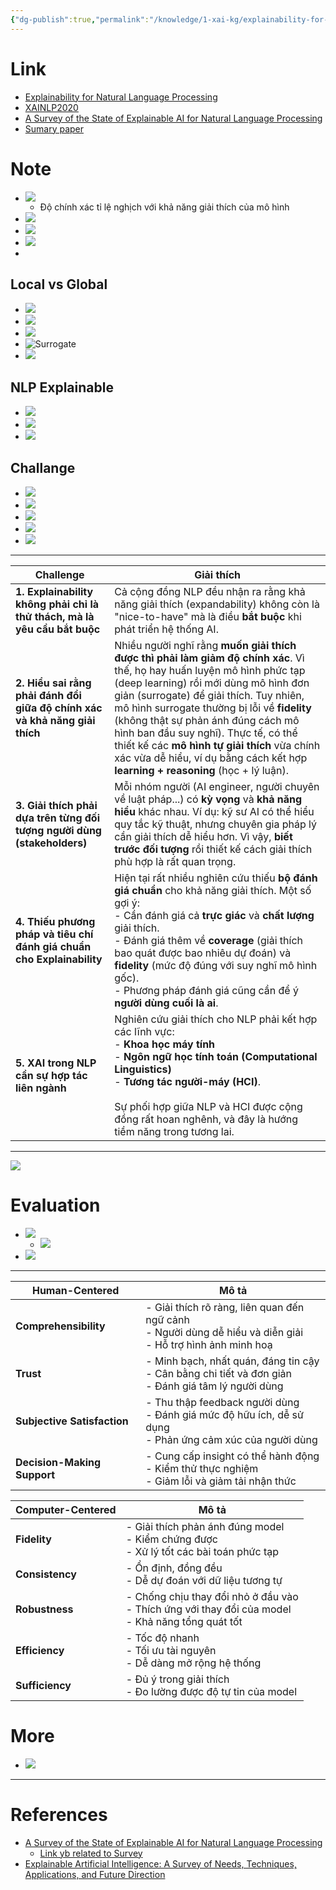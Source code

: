 ```yaml
---
{"dg-publish":true,"permalink":"/knowledge/1-xai-kg/explainability-for-nlp/","title":"Explainability for Natural Language Processing","pinned":"false"}
---
```


# Link
- [Explainability for Natural Language Processing](https://www.youtube.com/watch?v=3tnrGe_JA0s&t=54s)
- [XAINLP2020](https://xainlp2020.github.io/xainlp/home)
- [A Survey of the State of Explainable AI for Natural Language Processing](https://arxiv.org/pdf/2010.00711)
- [Sumary paper](Sumary%20paper.md)
# Note 

- ![](/img/user/assets/images/XAINLP_1.png)
	- Độ chính xác tỉ lệ nghịch với khả năng giải thích của mô hình
- ![](/img/user/assets/images/XAINLP_2.png)
- ![](/img/user/assets/images/XAINLP_3.png)
- ![](/img/user/assets/images/XAINLP_4.png)
- 

## Local vs Global
- ![](/img/user/assets/images/XAINLP_5.png)
- ![](/img/user/assets/images/XAINLP_6.png)
- ![](/img/user/assets/images/XAINLP_7.png)
- ![Surrogate](/img/user/assets/images/XAINLP_8.png)
- ![](/img/user/assets/images/XAINLP_9.png)
## NLP Explainable
- ![](/img/user/assets/images/XAINLP_10.png)
- ![](/img/user/assets/images/XAINLP_12.png)
- ![](/img/user/assets/images/XAINLP_13.png)

## Challange
- ![](/img/user/assets/images/XAINLP_14.png)
- ![](/img/user/assets/images/XAINLP_15.png)
- ![](/img/user/assets/images/XAINLP_16.png)
- ![](/img/user/assets/images/XAINLP_17.png)
- ![](/img/user/assets/images/XAINLP_18.png)


----

| **Challenge**                                                               | **Giải thích**                                                                                                                                                                                                                                                                                                                                                                                                                                                                 |
| --------------------------------------------------------------------------- | ------------------------------------------------------------------------------------------------------------------------------------------------------------------------------------------------------------------------------------------------------------------------------------------------------------------------------------------------------------------------------------------------------------------------------------------------------------------------------ |
| **1. Explainability không phải chỉ là thử thách, mà là yêu cầu bắt buộc**   | Cả cộng đồng NLP đều nhận ra rằng khả năng giải thích (expandability) không còn là "nice-to-have" mà là điều **bắt buộc** khi phát triển hệ thống AI.                                                                                                                                                                                                                                                                                                                          |
| **2. Hiểu sai rằng phải đánh đổi giữa độ chính xác và khả năng giải thích** | Nhiều người nghĩ rằng **muốn giải thích được thì phải làm giảm độ chính xác**. Vì thế, họ hay huấn luyện mô hình phức tạp (deep learning) rồi mới dùng mô hình đơn giản (surrogate) để giải thích. Tuy nhiên, mô hình surrogate thường bị lỗi về **fidelity** (không thật sự phản ánh đúng cách mô hình ban đầu suy nghĩ). Thực tế, có thể thiết kế các **mô hình tự giải thích** vừa chính xác vừa dễ hiểu, ví dụ bằng cách kết hợp **learning + reasoning** (học + lý luận). |
| **3. Giải thích phải dựa trên từng đối tượng người dùng (stakeholders)**    | Mỗi nhóm người (AI engineer, người chuyên về luật pháp...) có **kỳ vọng** và **khả năng hiểu** khác nhau. Ví dụ: kỹ sư AI có thể hiểu quy tắc kỹ thuật, nhưng chuyên gia pháp lý cần giải thích dễ hiểu hơn. Vì vậy, **biết trước đối tượng** rồi thiết kế cách giải thích phù hợp là rất quan trọng.                                                                                                                                                                          |
| **4. Thiếu phương pháp và tiêu chí đánh giá chuẩn cho Explainability**      | Hiện tại rất nhiều nghiên cứu thiếu **bộ đánh giá chuẩn** cho khả năng giải thích. Một số gợi ý:  <br>- Cần đánh giá cả **trực giác** và **chất lượng** giải thích.  <br>- Đánh giá thêm về **coverage** (giải thích bao quát được bao nhiêu dự đoán) và **fidelity** (mức độ đúng với suy nghĩ mô hình gốc).  <br>- Phương pháp đánh giá cũng cần để ý **người dùng cuối là ai**.                                                                                             |
| **5. XAI trong NLP cần sự hợp tác liên ngành**                              | Nghiên cứu giải thích cho NLP phải kết hợp các lĩnh vực:  <br>- **Khoa học máy tính**  <br>- **Ngôn ngữ học tính toán (Computational Linguistics)**  <br>- **Tương tác người-máy (HCI)**.  <br>  <br>Sự phối hợp giữa NLP và HCI được cộng đồng rất hoan nghênh, và đây là hướng tiềm năng trong tương lai.                                                                                                                                                                    |

---
![](/img/user/assets/images/XAINLP_19.png)
# Evaluation
- ![](/img/user/assets/images/XAINLP_20.png)
	- ![](/img/user/assets/images/XAINLP_21.png)
- ![](/img/user/assets/images/XAINLP_22.png)
---

| **Human-Centered**          | **Mô tả**                                                                                                           |
| --------------------------- | ------------------------------------------------------------------------------------------------------------------- |
| **Comprehensibility**       | - Giải thích rõ ràng, liên quan đến ngữ cảnh  <br>- Người dùng dễ hiểu và diễn giải  <br>- Hỗ trợ hình ảnh minh hoạ |
| **Trust**                   | - Minh bạch, nhất quán, đáng tin cậy  <br>- Cân bằng chi tiết và đơn giản  <br>- Đánh giá tâm lý người dùng         |
| **Subjective Satisfaction** | - Thu thập feedback người dùng  <br>- Đánh giá mức độ hữu ích, dễ sử dụng  <br>- Phản ứng cảm xúc của người dùng    |
| **Decision-Making Support** | - Cung cấp insight có thể hành động  <br>- Kiểm thử thực nghiệm  <br>- Giảm lỗi và giảm tải nhận thức               |

| **Computer-Centered** | **Mô tả**                                                                                                 |
| --------------------- | --------------------------------------------------------------------------------------------------------- |
| **Fidelity**          | - Giải thích phản ánh đúng model  <br>- Kiểm chứng được  <br>- Xử lý tốt các bài toán phức tạp            |
| **Consistency**       | - Ổn định, đồng đều  <br>- Dễ dự đoán với dữ liệu tương tự                                                |
| **Robustness**        | - Chống chịu thay đổi nhỏ ở đầu vào  <br>- Thích ứng với thay đổi của model  <br>- Khả năng tổng quát tốt |
| **Efficiency**        | - Tốc độ nhanh  <br>- Tối ưu tài nguyên  <br>- Dễ dàng mở rộng hệ thống                                   |
| **Sufficiency**       | - Đủ ý trong giải thích  <br>- Đo lường được độ tự tin của model                                          |


# More
- ![](/img/user/assets/images/XAINLP_23.png)

---
# References
- [A Survey of the State of Explainable AI for Natural Language Processing](https://aclanthology.org/2020.aacl-main.46.pdf)
	- [Link yb related to Survey](https://www.youtube.com/watch?v=3tnrGe_JA0s)
- [Explainable Artificial Intelligence: A Survey of Needs, Techniques, Applications, and Future Direction](https://arxiv.org/pdf/2409.00265)

